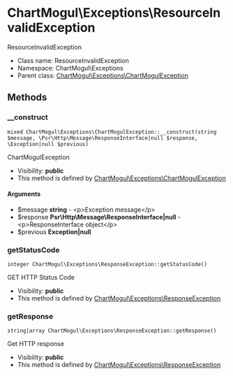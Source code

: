 ChartMogul\Exceptions\ResourceInvalidException
===============

ResourceInvalidException




* Class name: ResourceInvalidException
* Namespace: ChartMogul\Exceptions
* Parent class: [ChartMogul\Exceptions\ChartMogulException](ChartMogul-Exceptions-ChartMogulException.md)







Methods
-------


### __construct

    mixed ChartMogul\Exceptions\ChartMogulException::__construct(string $message, \Psr\Http\Message\ResponseInterface|null $response, \Exception|null $previous)

ChartMogulException



* Visibility: **public**
* This method is defined by [ChartMogul\Exceptions\ChartMogulException](ChartMogul-Exceptions-ChartMogulException.md)


#### Arguments
* $message **string** - &lt;p&gt;Exception message&lt;/p&gt;
* $response **Psr\Http\Message\ResponseInterface|null** - &lt;p&gt;ResponseInterface object&lt;/p&gt;
* $previous **Exception|null**



### getStatusCode

    integer ChartMogul\Exceptions\ResponseException::getStatusCode()

GET HTTP Status Code



* Visibility: **public**
* This method is defined by [ChartMogul\Exceptions\ResponseException](ChartMogul-Exceptions-ResponseException.md)




### getResponse

    string|array ChartMogul\Exceptions\ResponseException::getResponse()

Get HTTP response



* Visibility: **public**
* This method is defined by [ChartMogul\Exceptions\ResponseException](ChartMogul-Exceptions-ResponseException.md)



